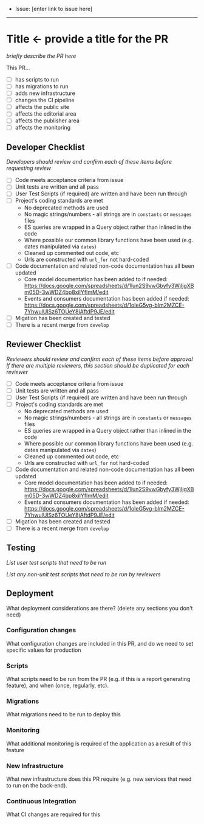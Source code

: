 * Issue: [enter link to issue here]

---

# Title <- provide a title for the PR

*briefly describe the PR here*

This PR...
- [ ] has scripts to run
- [ ] has migrations to run
- [ ] adds new infrastructure
- [ ] changes the CI pipeline
- [ ] affects the public site
- [ ] affects the editorial area
- [ ] affects the publisher area
- [ ] affects the monitoring

## Developer Checklist

*Developers should review and confirm each of these items before requesting review*

* [ ] Code meets acceptance criteria from issue
* [ ] Unit tests are written and all pass
* [ ] User Test Scripts (if required) are written and have been run through
* [ ] Project's coding standards are met
    - No deprecated methods are used
    - No magic strings/numbers - all strings are in `constants` or `messages` files
    - ES queries are wrapped in a Query object rather than inlined in the code
    - Where possible our common library functions have been used (e.g. dates manipulated via `dates`)
    - Cleaned up commented out code, etc
    - Urls are constructed with `url_for` not hard-coded
* [ ] Code documentation and related non-code documentation has all been updated
    - Core model documentation has been added to if needed: https://docs.google.com/spreadsheets/d/1lun2S9vwGbyfy3WjIjgXBm05D-3wWDZ4bp8xiIYfImM/edit
    - Events and consumers documentation has been added if needed: https://docs.google.com/spreadsheets/d/1oIeG5vg-blm2MZCE-7YhwulUlSz6TOUeY8jAftdP9JE/edit
* [ ] Migation has been created and tested
* [ ] There is a recent merge from `develop`

## Reviewer Checklist

*Reviewers should review and confirm each of these items before approval*
*If there are multiple reviewers, this section should be duplicated for each reviewer*

* [ ] Code meets acceptance criteria from issue
* [ ] Unit tests are written and all pass
* [ ] User Test Scripts (if required) are written and have been run through
* [ ] Project's coding standards are met
    - No deprecated methods are used
    - No magic strings/numbers - all strings are in `constants` or `messages` files
    - ES queries are wrapped in a Query object rather than inlined in the code
    - Where possible our common library functions have been used (e.g. dates manipulated via `dates`)
    - Cleaned up commented out code, etc
    - Urls are constructed with `url_for` not hard-coded
* [ ] Code documentation and related non-code documentation has all been updated
    - Core model documentation has been added to if needed: https://docs.google.com/spreadsheets/d/1lun2S9vwGbyfy3WjIjgXBm05D-3wWDZ4bp8xiIYfImM/edit
    - Events and consumers documentation has been added if needed: https://docs.google.com/spreadsheets/d/1oIeG5vg-blm2MZCE-7YhwulUlSz6TOUeY8jAftdP9JE/edit
* [ ] Migation has been created and tested
* [ ] There is a recent merge from `develop`

## Testing

*List user test scripts that need to be run*

*List any non-unit test scripts that need to be run by reviewers*

## Deployment

What deployment considerations are there? (delete any sections you don't need)

### Configuration changes

What configuration changes are included in this PR, and do we need to set specific values for production

### Scripts

What scripts need to be run from the PR (e.g. if this is a report generating feature), and when (once, regularly, etc).

### Migrations

What migrations need to be run to deploy this

### Monitoring

What additional monitoring is required of the application as a result of this feature

### New Infrastructure

What new infrastructure does this PR require (e.g. new services that need to run on the back-end).

### Continuous Integration

What CI changes are required for this
